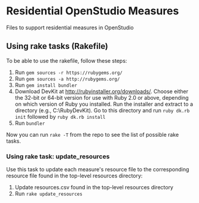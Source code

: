 Residential OpenStudio Measures
===============

Files to support residential measures in OpenStudio

## Using rake tasks (Rakefile)

To be able to use the rakefile, follow these steps:

1. Run ```gem sources -r https://rubygems.org/```
2. Run ```gem sources -a http://rubygems.org/```
3. Run ```gem install bundler```
4. Download DevKit at http://rubyinstaller.org/downloads/. Choose either the 32-bit or 64-bit version for use with Ruby 2.0 or above, depending on which version of Ruby you installed. Run the installer and extract to a directory (e.g., C:\RubyDevKit). Go to this directory and run ```ruby dk.rb init``` followed by ```ruby dk.rb install```
5. Run ```bundler```

Now you can run ```rake -T``` from the repo to see the list of possible rake tasks.

### Using rake task: update_resources

Use this task to update each measure's resource file to the corresponding resource file found in the top-level resources directory:

1. Update resources.csv found in the top-level resources directory
2. Run ```rake update_resources```
